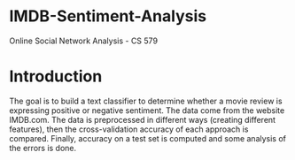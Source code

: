 # IMDB-Sentiment-Analysis

Online Social Network Analysis - CS 579

# Introduction
The goal is to build a text classifier to determine whether a movie review is expressing positive or negative sentiment. The data come from the website IMDB.com.
The data is preprocessed in different ways (creating different features), then the cross-validation accuracy of each approach is compared.
Finally, accuracy on a test set is computed and some analysis of the errors is done.

